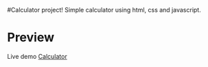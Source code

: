 #Calculator project!
Simple calculator using html, css and javascript.
# Preview
Live demo [Calculator](https://50um3n.github.io/google-calculator/)
